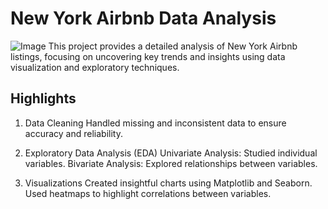 # New York Airbnb Data Analysis
![Image]()
This project provides a detailed analysis of New York Airbnb listings, focusing on uncovering key trends and insights using data visualization and exploratory techniques.

## Highlights

1. Data Cleaning
Handled missing and inconsistent data to ensure accuracy and reliability.

3. Exploratory Data Analysis (EDA)
Univariate Analysis: Studied individual variables.
Bivariate Analysis: Explored relationships between variables.

5. Visualizations
Created insightful charts using Matplotlib and Seaborn.
Used heatmaps to highlight correlations between variables.

